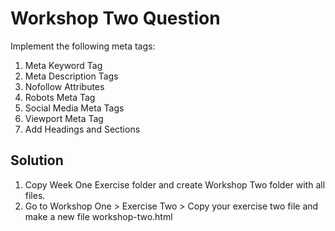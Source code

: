 # Workshop Two Question
Implement the following meta tags:
1. Meta Keyword Tag
2. Meta Description Tags
3. Nofollow Attributes
4. Robots Meta Tag
5. Social Media Meta Tags
6. Viewport Meta Tag
7. Add Headings and Sections

## Solution
1. Copy Week One Exercise folder and create Workshop Two folder with all files.
2. Go to Workshop One > Exercise Two > Copy your exercise two file and make a new file workshop-two.html

